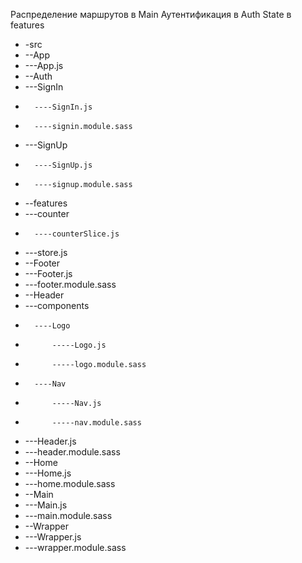 
Распределение маршрутов в Main
Аутентификация в Auth
State в features
 * -src
 *  --App
 *   ---App.js
 *  --Auth
 *    ---SignIn 
 *       ----SignIn.js
 *       ----signin.module.sass
 *    ---SignUp
 *       ----SignUp.js
 *       ----signup.module.sass
 *  --features
 *    ---counter
 *       ----counterSlice.js
 *    ---store.js
 *  --Footer
 *    ---Footer.js
 *    ---footer.module.sass
 *  --Header
 *    ---components
 *       ----Logo
 *           -----Logo.js
 *           -----logo.module.sass
 *       ----Nav
 *           -----Nav.js
 *           -----nav.module.sass
 *    ---Header.js
 *    ---header.module.sass
 *  --Home
 *    ---Home.js
 *    ---home.module.sass
 *  --Main
 *    ---Main.js
 *    ---main.module.sass
 *  --Wrapper
 *    ---Wrapper.js
 *    ---wrapper.module.sass

 